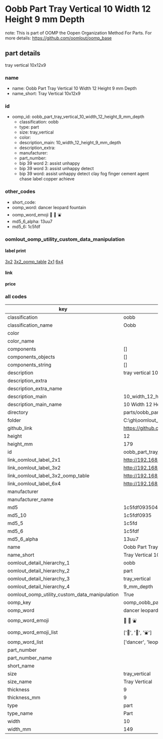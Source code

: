 # Oobb Part Tray Vertical 10 Width 12 Height 9 mm Depth  

note: This is part of OOMP the Oopen Organization Method For Parts. For more details: https://github.com/oomlout/oomp_base

##  part details
  



tray vertical 10x12x9



### name
* name: Oobb Part Tray Vertical 10 Width 12 Height 9 mm Depth
* name_short: Tray Vertical 10x12x9 
### id
* oomp_id: oobb_part_tray_vertical_10_width_12_height_9_mm_depth
  * classification: oobb
  * type: part
  * size: tray_vertical
  * color: 
  * description_main: 10_width_12_height_9_mm_depth
  * description_extra: 
  * manufacturer: 
  * part_number: 
  * bip 39 word 2: assist unhappy
  * bip 39 word 3: assist unhappy detect
  * bip 39 word: assist unhappy detect clay fog finger cement agent chase label copper achieve

### other_codes
* short_code: 
* oomp_word: dancer leopard fountain
* oomp_word_emoji :dancer: :leopard: :fountain:
* md5_6_alpha: 13uu7
* md5_6: 1c5fdf






### oomlout_oomp_utility_custom_data_manipulation
#### label print
[3x2](http://192.168.1.245:1112/?label=oomp%2013uu7)
[3x2_oomp_table](http://192.168.1.108:1112/?label=oomp%2013uu7)
[2x1](http://192.168.1.242:1112/?label=oomp%2013uu7)
[6x4](http://192.168.1.55:1112/?label=oomp%2013uu7)    

#### link

                              

#### price







### all codes 
| key | value |  
| --- | --- |  
| classification | oobb |  
| classification_name | Oobb |  
| color |  |  
| color_name |  |  
| components | [] |  
| components_objects | [] |  
| components_string | [] |  
| description | tray vertical 10x12x9 |  
| description_extra |  |  
| description_extra_name |  |  
| description_main | 10_width_12_height_9_mm_depth |  
| description_main_name | 10 Width 12 Height 9 mm Depth |  
| directory | parts/oobb_part_tray_vertical_10_width_12_height_9_mm_depth |  
| folder | C:\gh\oomlout_oobb_version_4_generated_parts\parts\oobb_part_tray_vertical_10_width_12_height_9_mm_depth |  
| github_link | https://github.com/oomlout/oomlout_oomp_part_src/tree/main/parts/oobb_part_tray_vertical_10_width_12_height_9_mm_depth |  
| height | 12 |  
| height_mm | 179 |  
| id | oobb_part_tray_vertical_10_width_12_height_9_mm_depth |  
| link_oomlout_label_2x1 | http://192.168.1.242:1112/?label=oomp%2013uu7 |  
| link_oomlout_label_3x2 | http://192.168.1.245:1112/?label=oomp%2013uu7 |  
| link_oomlout_label_3x2_oomp_table | http://192.168.1.108:1112/?label=oomp%2013uu7 |  
| link_oomlout_label_6x4 | http://192.168.1.55:1112/?label=oomp%2013uu7 |  
| manufacturer |  |  
| manufacturer_name |  |  
| md5 | 1c5fdf093504e4a55bad22a278fb506e |  
| md5_10 | 1c5fdf0935 |  
| md5_5 | 1c5fd |  
| md5_6 | 1c5fdf |  
| md5_6_alpha | 13uu7 |  
| name | Oobb Part Tray Vertical 10 Width 12 Height 9 mm Depth |  
| name_short | Tray Vertical 10x12x9  |  
| oomlout_detail_hierarchy_1 | oobb |  
| oomlout_detail_hierarchy_2 | part |  
| oomlout_detail_hierarchy_3 | tray_vertical |  
| oomlout_detail_hierarchy_4 | 9_mm_depth |  
| oomlout_oomp_utility_custom_data_manipulation | True |  
| oomp_key | oomp_oobb_part_tray_vertical_10_width_12_height_9_mm_depth |  
| oomp_word | dancer leopard fountain |  
| oomp_word_emoji | :dancer: :leopard: :fountain: |  
| oomp_word_emoji_list | [':dancer:', ':leopard:', ':fountain:'] |  
| oomp_word_list | ['dancer', 'leopard', 'fountain'] |  
| part_number |  |  
| part_number_name |  |  
| short_name |  |  
| size | tray_vertical |  
| size_name | Tray Vertical |  
| thickness | 9 |  
| thickness_mm | 9 |  
| type | part |  
| type_name | Part |  
| width | 10 |  
| width_mm | 149 |  
